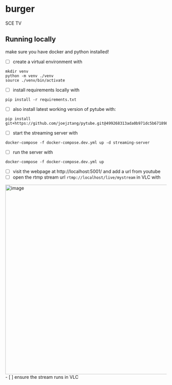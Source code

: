 # burger
SCE TV

## Running locally
make sure you have docker and python installed!

- [ ] create a virtual environment with
```
mkdir venv
python -m venv ./venv
source ./venv/bin/activate
```
- [ ] install requirements locally with
```
pip install -r requirements.txt
```
- [ ] also install latest working version of pytube with:
```
pip install git+https://github.com/joejztang/pytube.git@499268313ada0b971dc5b6718986b27d97731f05
```
- [ ] start the streaming server with
```
docker-compose -f docker-compose.dev.yml up -d streaming-server
```
- [ ] run the server with
```
docker-compose -f docker-compose.dev.yml up
```
- [ ] visit the webpage at http://localhost:5001/ and add a url from youtube
- [ ] open the rtmp stream url `rtmp://localhost/live/mystream` in VLC with
<img width="591" alt="image" src="https://github.com/SCE-Development/sce-tv/assets/36345325/58238640-f26a-4d7c-87b3-bdf645e30a22">
- [ ] ensure the stream runs in VLC
